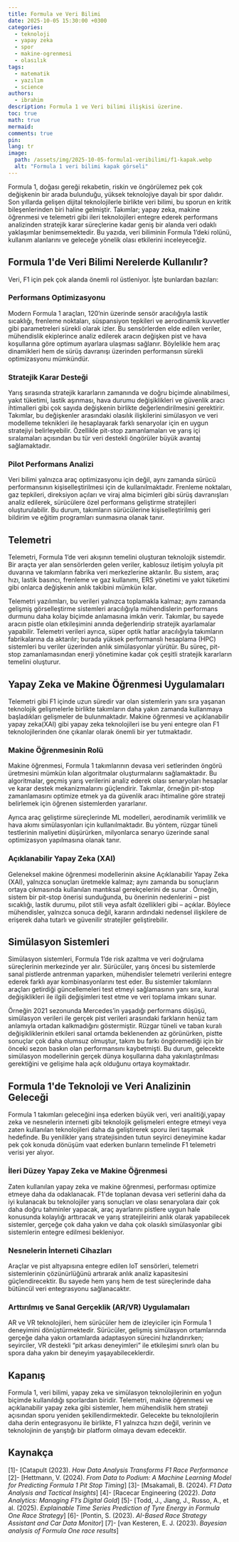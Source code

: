 ```yaml
---
title: Formula ve Veri Bilimi
date: 2025-10-05 15:30:00 +0300
categories:
  - teknoloji
  - yapay zeka
  - spor
  - makine-ogrenmesi
  - olasılık
tags:
  - matematik
  - yazılım
  - science
authors:
  - ibrahim
description: Formula 1 ve Veri bilimi ilişkisi üzerine.
toc: true
math: true
mermaid:
comments: true
pin:
lang: tr
image:
  path: /assets/img/2025-10-05-formula1-veribilimi/f1-kapak.webp
  alt: "Formula 1 veri bilimi kapak görseli"
---
```

Formula 1, doğası gereği rekabetin, riskin ve öngörülemez pek çok değişkenin bir arada bulunduğu, yüksek teknolojiye dayalı bir spor dalıdır. Son yıllarda gelişen dijital teknolojilerle birlikte veri bilimi, bu sporun en kritik bileşenlerinden biri haline gelmiştir. Takımlar; yapay zeka, makine öğrenmesi ve telemetri gibi ileri teknolojileri entegre ederek performans analizinden stratejik karar süreçlerine kadar geniş bir alanda veri odaklı yaklaşımlar benimsemektedir. Bu yazıda, veri biliminin Formula 1’deki rolünü, kullanım alanlarını ve geleceğe yönelik olası etkilerini inceleyeceğiz.
## Formula 1'de Veri Bilimi Nerelerde Kullanılır?

Veri, F1 için pek çok alanda önemli rol üstleniyor. İşte bunlardan bazıları:
### Performans Optimizasyonu

Modern Formula 1 araçları, 120’nin üzerinde sensör aracılığıyla lastik sıcaklığı, frenleme noktaları, süspansiyon tepkileri ve aerodinamik kuvvetler gibi parametreleri sürekli olarak izler. Bu sensörlerden elde edilen veriler, mühendislik ekiplerince analiz edilerek aracın değişken pist ve hava koşullarına göre optimum ayarlara ulaşması sağlanır. Böylelikle hem araç dinamikleri hem de sürüş davranışı üzerinden performansın sürekli optimizasyonu mümkündür.

### Stratejik Karar Desteği

Yarış sırasında stratejik kararların zamanında ve doğru biçimde alınabilmesi, yakıt tüketimi, lastik aşınması, hava durumu değişiklikleri ve güvenlik aracı ihtimalleri gibi çok sayıda değişkenin birlikte değerlendirilmesini gerektirir. Takımlar, bu değişkenler arasındaki olasılık ilişkilerini simülasyon ve veri modelleme teknikleri ile hesaplayarak farklı senaryolar için en uygun stratejiyi belirleyebilir. Özellikle pit-stop zamanlamaları ve yarış içi sıralamaları açısından bu tür veri destekli öngörüler büyük avantaj sağlamaktadır.
### Pilot Performans Analizi

Veri bilimi yalnızca araç optimizasyonu için değil, aynı zamanda sürücü performansının kişiselleştirilmesi için de kullanılmaktadır. Frenleme noktaları, gaz tepkileri, direksiyon açıları ve viraj alma biçimleri gibi sürüş davranışları analiz edilerek, sürücülere özel performans geliştirme stratejileri oluşturulabilir. Bu durum, takımların sürücülerine kişiselleştirilmiş geri bildirim ve eğitim programları sunmasına olanak tanır.

## Telemetri

Telemetri, Formula 1’de veri akışının temelini oluşturan teknolojik sistemdir. Bir araçta yer alan sensörlerden gelen veriler, kablosuz iletişim yoluyla pit duvarına ve takımların  fabrika veri merkezlerine aktarılır. Bu sistem, araç hızı, lastik basıncı, frenleme ve gaz kullanımı, ERS yönetimi ve yakıt tüketimi gibi onlarca değişkenin anlık takibini mümkün kılar.

Telemetri yazılımları, bu verileri yalnızca toplamakla kalmaz; aynı zamanda gelişmiş görselleştirme sistemleri aracılığıyla mühendislerin performans durmunu daha kolay biçimde anlamasına imkân verir. Takımlar, bu sayede aracın pistle olan etkileşimini anında değerlendirip stratejik ayarlamalar yapabilir. Telemetri verileri ayrıca, süper optik hatlar aracılığıyla takımların fabrikalarına da aktarılır; burada yüksek performanslı hesaplama (HPC) sistemleri bu veriler üzerinden anlık simülasyonlar yürütür. Bu süreç, pit-stop zamanlamasından enerji yönetimine kadar çok çeşitli stratejik kararların temelini oluşturur.

## Yapay Zeka ve Makine Öğrenmesi Uygulamaları 

Telemetri gibi F1 içinde uzun süredir var olan sistemlerin yanı sıra yaşanan teknolojik gelişmelerle birlikte takımların daha yakın zamanda kullanmaya başladıkları gelişmeler de bulunmaktadır. Makine öğrenmesi ve açıklanabilir yapay zeka(XAI) gibi yapay zeka teknolojileri ise bu yeni entegre olan F1 teknolojilerinden öne çıkanlar olarak önemli bir yer tutmaktadır. 

### Makine Öğrenmesinin Rolü

Makine öğrenmesi, Formula 1 takımlarının devasa veri setlerinden öngörü üretmesini mümkün kılan algoritmalar oluşturmalarını sağlamaktadır. Bu algoritmalar, geçmiş yarış verilerini analiz ederek olası senaryoları hesaplar ve karar destek mekanizmalarını güçlendirir. Takımlar, örneğin pit-stop zamanlamasını optimize etmek ya da güvenlik aracı ihtimaline göre strateji belirlemek için öğrenen sistemlerden yararlanır.

Ayrıca araç geliştirme süreçlerinde ML modelleri, aerodinamik verimlilik ve hava akımı simülasyonları için kullanılmaktadır. Bu yöntem, rüzgar tüneli testlerinin maliyetini düşürürken, milyonlarca senaryo üzerinde sanal optimizasyon yapılmasına olanak tanır.
### Açıklanabilir Yapay Zeka (XAI)

Geleneksel makine öğrenmesi modellerinin aksine Açıklanabilir Yapay Zeka (XAI), yalnızca sonuçları üretmekle kalmaz; aynı zamanda bu sonuçların ortaya çıkmasında kullanılan mantıksal gerekçelerini de sunar . Örneğin, sistem bir pit-stop önerisi sunduğunda, bu önerinin nedenlerini – pist sıcaklığı, lastik durumu, pilot stili veya asfalt özellikleri gibi – açıklar. Böylece mühendisler, yalnızca sonuca değil, kararın ardındaki nedensel ilişkilere de erişerek daha tutarlı ve güvenilir stratejiler geliştirebilir. 

## Simülasyon Sistemleri

Simülasyon sistemleri, Formula 1’de risk azaltma ve veri doğrulama süreçlerinin merkezinde yer alır. Sürücüler, yarış öncesi bu sistemlerde sanal pistlerde antrenman yaparken, mühendisler telemetri verilerini entegre ederek farklı ayar kombinasyonlarını test eder. Bu sistemler takımların araçları getirdiği güncellemeleri test etmeyi sağlamasının yanı sıra, kural değişiklikleri ile ilgili değişimleri test etme ve veri toplama imkanı sunar.

Örneğin 2021 sezonunda Mercedes’in yaşadığı performans düşüşü, simülasyon verileri ile gerçek pist verileri arasındaki farkların henüz tam anlamıyla ortadan kalkmadığını göstermiştir. Rüzgar tüneli ve taban kuralı değişikliklerinin etkileri sanal ortamda beklenenden az görünürken, pistte sonuçlar çok daha olumsuz olmuştur, takım bu farkı öngöremediği için bir önceki sezon baskın olan performansını kaybetmişti. Bu durum, gelecekte simülasyon modellerinin gerçek dünya koşullarına daha yakınlaştırılması gerektiğini ve gelişime hala açık olduğunu ortaya koymaktadır.
## Formula 1'de Teknoloji ve Veri Analizinin Geleceği

Formula 1 takımları geleceğini inşa ederken büyük veri, veri analitiği,yapay zeka ve nesnelerin interneti gibi teknolojik gelişmeleri entegre etmeyi veya zaten kullanılan teknolojileri daha da geliştirerek sporu ileri taşımak hedefinde. Bu yenilikler yarış stratejisinden tutun seyirci deneyimine kadar pek çok konuda dönüşüm vaat ederken bunların temelinde F1 telemetri verisi yer alıyor. 
### İleri Düzey Yapay Zeka ve Makine Öğrenmesi

Zaten kullanılan yapay zeka ve makine öğrenmesi, performası optimize etmeye daha da odaklanacak. F1'de toplanan devasa veri setlerini daha da iyi kulanacak bu teknolojiler yarış sonuçları ve olası senaryolara dair çok daha doğru tahminler yapacak, araç ayarlarını pistlere uygun hale konusunda kolaylığı arttıracak ve yarış stratejileirini anlık olarak yapabilecek sistemler, gerçeğe çok daha yakın ve daha çok olasıklı simülasyonlar gibi sistemlerin entegre edilmesi bekleniyor. 

### Nesnelerin İnterneti Cihazları

Araçlar ve pist altyapısına entegre edilen IoT sensörleri, telemetri sistemlerinin çözünürlüğünü artırarak anlık analiz kapasitesini güçlendirecektir. Bu sayede hem yarış hem de test süreçlerinde daha bütüncül veri entegrasyonu sağlanacaktır.
### Arttırılmış ve Sanal Gerçeklik (AR/VR) Uygulamaları

AR ve VR teknolojileri, hem sürücüler hem de izleyiciler için Formula 1 deneyimini dönüştürmektedir. Sürücüler, gelişmiş simülasyon ortamlarında gerçeğe daha yakın ortamlarda adaptasyon sürecini hızlandırırken; seyirciler, VR destekli “pit arkası deneyimleri” ile etkileşimi sınırlı olan bu spora daha yakın bir deneyim yaşayabileceklerdir.

## Kapanış

Formula 1, veri bilimi, yapay zeka ve simülasyon teknolojilerinin en yoğun biçimde kullanıldığı sporlardan biridir. Telemetri, makine öğrenmesi ve açıklanabilir yapay zeka gibi sistemler, hem mühendislik hem strateji açısından sporu yeniden şekillendirmektedir. Gelecekte bu teknolojilerin daha derin entegrasyonu ile birlikte, F1 yalnızca hızın değil, verinin ve teknolojinin de yarıştığı bir platform olmaya devam edecektir.

## Kaynakça

[1]- [Catapult (2023). _How Data Analysis Transforms F1 Race Performance_
[2]- [Hettmann, V. (2024). _From Data to Podium: A Machine Learning Model for Predicting Formula 1 Pit Stop Timing_]
[3]- [Msakamali, B. (2024). _F1 Data Analysis and Tactical Insights_]
[4]- [Racecar Engineering (2022). _Data Analytics: Managing F1’s Digital Gold_]
[5]- [Todd, J., Jiang, J., Russo, A., et al. (2025). _Explainable Time Series Prediction of Tyre Energy in Formula One Race Strategy_]
[6]- [Pontin, S. (2023). _AI-Based Race Strategy Assistant and Car Data Monitor_]
[7]- [van Kesteren, E. J. (2023). _Bayesian analysis of Formula One race results_]